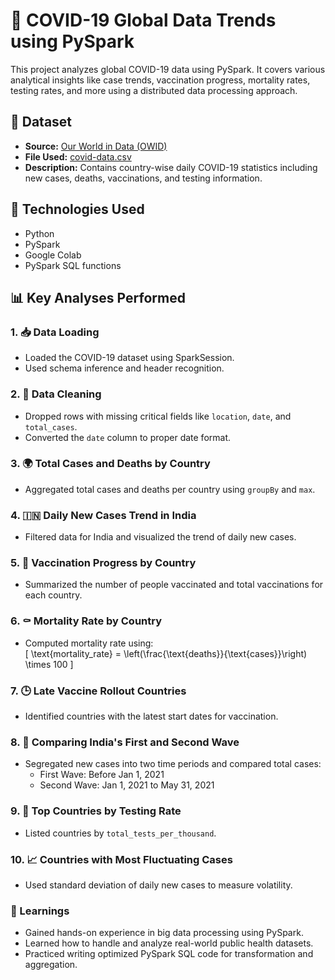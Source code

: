 # 🦠 COVID-19 Global Data Trends using PySpark

This project analyzes global COVID-19 data using PySpark. It covers various analytical insights like case trends, vaccination progress, mortality rates, testing rates, and more using a distributed data processing approach.

## 📁 Dataset

- **Source:** [Our World in Data (OWID)](https://ourworldindata.org/coronavirus)
- **File Used:** [covid-data.csv](./covid-data.csv)
- **Description:** Contains country-wise daily COVID-19 statistics including new cases, deaths, vaccinations, and testing information.
  

## 🚀 Technologies Used

- Python
- PySpark
- Google Colab
- PySpark SQL functions

## 📊 Key Analyses Performed

### 1. 📥 Data Loading
- Loaded the COVID-19 dataset using SparkSession.
- Used schema inference and header recognition.

### 2. 🧹 Data Cleaning
- Dropped rows with missing critical fields like `location`, `date`, and `total_cases`.
- Converted the `date` column to proper date format.

### 3. 🌍 Total Cases and Deaths by Country
- Aggregated total cases and deaths per country using `groupBy` and `max`.

### 4. 🇮🇳 Daily New Cases Trend in India
- Filtered data for India and visualized the trend of daily new cases.

### 5. 💉 Vaccination Progress by Country
- Summarized the number of people vaccinated and total vaccinations for each country.

### 6. ⚰️ Mortality Rate by Country
- Computed mortality rate using:  
  \[
  \text{mortality\_rate} = \left(\frac{\text{deaths}}{\text{cases}}\right) \times 100
  \]

### 7. 🕒 Late Vaccine Rollout Countries
- Identified countries with the latest start dates for vaccination.

### 8. 🌊 Comparing India's First and Second Wave
- Segregated new cases into two time periods and compared total cases:
  - First Wave: Before Jan 1, 2021
  - Second Wave: Jan 1, 2021 to May 31, 2021

### 9. 🧪 Top Countries by Testing Rate
- Listed countries by `total_tests_per_thousand`.

### 10. 📈 Countries with Most Fluctuating Cases
- Used standard deviation of daily new cases to measure volatility.


### 🧠 Learnings

- Gained hands-on experience in big data processing using PySpark.
- Learned how to handle and analyze real-world public health datasets.
- Practiced writing optimized PySpark SQL code for transformation and aggregation.

